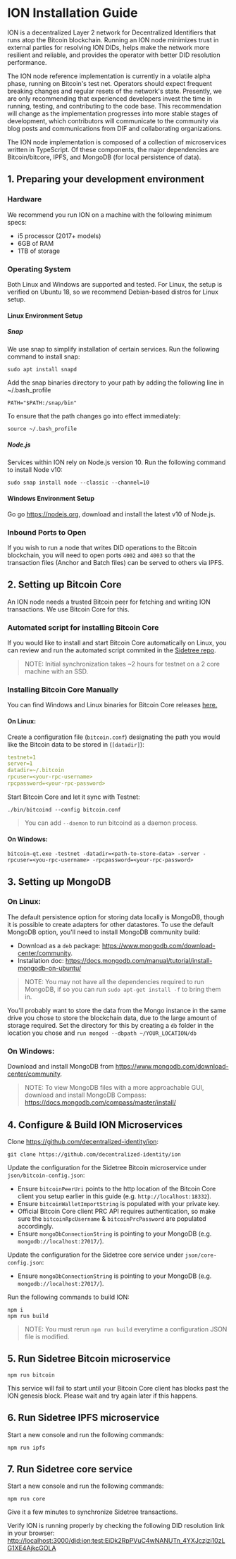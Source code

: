 # ION Installation Guide

ION is a decentralized Layer 2 network for Decentralized Identifiers that runs atop the Bitcoin blockchain. Running an ION node minimizes trust in external parties for resolving ION DIDs, helps make the network more resilient and reliable, and provides the operator with better DID resolution performance.

The ION node reference implementation is currently in a volatile alpha phase, running on Bitcoin's test net. Operators should expect frequent breaking changes and regular resets of the network's state. Presently, we are only recommending that experienced developers invest the time in running, testing, and contributing to the code base. This recommendation will change as the implementation progresses into more stable stages of development, which contributors will communicate to the community via blog posts and communications from DIF and collaborating organizations.

The ION node implementation is composed of a collection of microservices written in TypeScript. Of these components, the major dependencies are Bitcoin/bitcore, IPFS, and MongoDB (for local persistence of data).

## 1. Preparing your development environment

### Hardware

We recommend you run ION on a machine with the following minimum specs:

- i5 processor (2017+ models)
- 6GB of RAM
- 1TB of storage

### Operating System

Both Linux and Windows are supported and tested. For Linux, the setup is verified on Ubuntu 18, so we recommend Debian-based distros for Linux setup.

#### Linux Environment Setup

##### Snap

We use snap to simplify installation of certain services. Run the following command to install snap:
```
sudo apt install snapd
```

Add the snap binaries directory to your path by adding the following line in ~/.bash_profile
```
PATH="$PATH:/snap/bin"
```

To ensure that the path changes go into effect immediately:
```
source ~/.bash_profile
```

##### Node.js

Services within ION rely on Node.js version 10. Run the following command to install Node v10:
```
sudo snap install node --classic --channel=10
```

#### Windows Environment Setup

Go go https://nodejs.org, download and install the latest v10 of Node.js.

### Inbound Ports to Open

If you wish to run a node that writes DID operations to the Bitcoin blockchain, you will need to open ports `4002` and `4003` so that the transaction files (Anchor and Batch files) can be served to others via IPFS.

## 2. Setting up Bitcoin Core

An ION node needs a trusted Bitcoin peer for fetching and writing ION transactions. We use Bitcoin Core for this.

### Automated script for installing Bitcoin Core

If you would like to install and start Bitcoin Core automatically on Linux, you can review and run the automated script commited in the [Sidetree repo](https://github.com/decentralized-identity/sidetree/blob/master/lib/bitcoin/setup.sh).

> NOTE: Initial synchronization takes ~2 hours for testnet on a 2 core machine with an SSD.

### Installing Bitcoin Core Manually

You can find Windows and Linux binaries for Bitcoin Core releases [here.](https://bitcoincore.org/en/releases/)

#### On Linux:

Create a configuration file (`bitcoin.conf`) designating the path you would like the Bitcoin data to be stored in (`[datadir]`):
```yaml
testnet=1
server=1
datadir=~/.bitcoin
rpcuser=<your-rpc-username>
rpcpassword=<your-rpc-password>
```

Start Bitcoin Core and let it sync with Testnet:

```
./bin/bitcoind --config bitcoin.conf
```
> You can add `--daemon` to run bitcoind as a daemon process.

#### On Windows:

```
bitcoin-qt.exe -testnet -datadir=<path-to-store-data> -server -rpcuser=<you-rpc-username> -rpcpassword=<your-rpc-password>
```
    
## 3. Setting up MongoDB

### On Linux:

The default persistence option for storing data locally is MongoDB, though it is possible to create adapters for other datastores. To use the default MongoDB option, you'll need to install MongoDB community build:

- Download as a `deb` package: https://www.mongodb.com/download-center/community.
- Installation doc: https://docs.mongodb.com/manual/tutorial/install-mongodb-on-ubuntu/

> NOTE: You may not have all the dependencies required to run MongoDB, if so you can run `sudo apt-get install -f` to bring them in.

You'll probably want to store the data from the Mongo instance in the same drive you chose to store the blockchain data, due to the large amount of storage required. Set the directory for this by creating a `db` folder in the location you chose and `run mongod --dbpath ~/YOUR_LOCATION/db`

### On Windows:

Download and install MongoDB from https://www.mongodb.com/download-center/community.

> NOTE: To view MongoDB files with a more approachable GUI, download and install MongoDB Compass: https://docs.mongodb.com/compass/master/install/

## 4. Configure & Build ION Microservices

Clone https://github.com/decentralized-identity/ion:
```
git clone https://github.com/decentralized-identity/ion
```

Update the configuration for the Sidetree Bitcoin microservice under `json/bitcoin-config.json`:

  - Ensure `bitcoinPeerUri` points to the http location of the Bitcoin Core client you setup earlier in this guide (e.g. `http://localhost:18332`).
  - Ensure `bitcoinWalletImportString` is populated with your private key.
  - Official Bitcoin Core client PRC API requires authentication, so make sure the `bitcoinRpcUsername` & `bitcoinPrcPassword` are populated accordingly.
  - Ensure `mongoDbConnectionString` is pointing to your MongoDB (e.g. `mongodb://localhost:27017/`).
  
Update the configuration for the Sidetree core service under `json/core-config.json`:

  - Ensure `mongoDbConnectionString` is pointing to your MongoDB (e.g. `mongodb://localhost:27017/`).

Run the following commands to build ION:
```
npm i
npm run build
```

> NOTE: You must rerun `npm run build` everytime a configuration JSON file is modified.

## 5. Run Sidetree Bitcoin microservice
```
npm run bitcoin
```

This service will fail to start until your Bitcoin Core client has blocks past the ION genesis block. Please wait and try again later if this happens.

## 6. Run Sidetree IPFS microservice

Start a new console and run the following commands:
```
npm run ipfs
```

## 7. Run Sidetree core service

Start a new console and run the following commands:
```
npm run core
```
Give it a few minutes to synchronize Sidetree transactions.

Verify ION is running properly by checking the following DID resolution link in your browser: [http://localhost:3000/did:ion:test:EiDk2RpPVuC4wNANUTn_4YXJczjzi10zLG1XE4AjkcGOLA](http://localhost:3000/did:ion:test:EiDk2RpPVuC4wNANUTn_4YXJczjzi10zLG1XE4AjkcGOLA)
